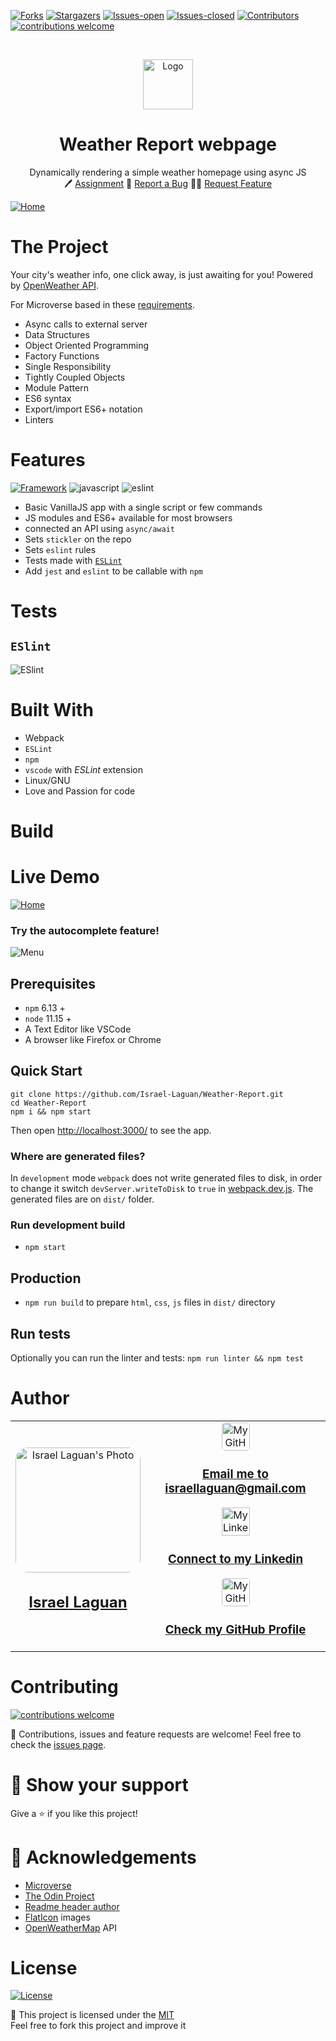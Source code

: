 <!-- PROJECT SHIELDS -->
[![Forks][forks-shield]][forks-url]
[![Stargazers][stars-shield]][stars-url]
[![Issues-open][issues-open-shield]][issues-url]
[![Issues-closed][issues-closed-shield]][issues-url]
[![Contributors][contributors-shield]][contributors-url]
[![contributions welcome][contributions-welcome]][issues-url]

<!-- PROJECT LOGO -->
<br />
<p align="center">
  <a href="https://openweathermap.org/">
    <img src="https://brands.home-assistant.io/_/openweathermap/logo.png" alt="Logo" height="80">
  </a>

  <h1 align="center">
	Weather Report webpage
  </h1>

  <p align="center">
    Dynamically rendering a simple weather homepage using async JS
    <br />
	  🖊️
    <a href="https://www.theodinproject.com/courses/javascript/lessons/weather-app">Assignment</a>
    🐞
    <a href="https://github.com/Israel-Laguan/Weather-Report/issues">Report a Bug</a>
    🙋‍♂️
    <a href="https://github.com/Israel-Laguan/Weather-Report/issues">Request Feature</a>
  </p>
</p>

[![Home](docs/home.png)](http://weather_report.surge.sh/)

# The Project

Your city's weather info, one click away, is just awaiting for you! Powered by [OpenWeather API][openweather].

For Microverse based in these [requirements](https://www.theodinproject.com/courses/javascript/lessons/weather-app).

- Async calls to external server
- Data Structures
- Object Oriented Programming
- Factory Functions
- Single Responsibility
- Tightly Coupled Objects
- Module Pattern
- ES6 syntax
- Export/import ES6+ notation
- Linters

# Features

[![Framework][badge-framework]][framework-url]
![javascript][]
![eslint][]

- Basic VanillaJS app with a single script or few commands
- JS modules and ES6+ available for most browsers
- connected an API using `async/await`
- Sets `stickler` on the repo
- Sets `eslint` rules
- Tests made with [`ESLint`](https://eslint.org/)
- Add `jest` and `eslint` to be callable with `npm`


# Tests

## `ESlint`

![ESlint](docs/linter.png)

# Built With

- Webpack
- `ESLint`
- `npm`
- `vscode` with _ESLint_ extension
- Linux/GNU
- Love and Passion for code

# Build

# Live Demo

[![Home](docs/home.png)](http://weather_report.surge.sh/)

### Try the autocomplete feature!

![Menu](docs/autocomplete.png)

## Prerequisites

- `npm` 6.13 +
- `node` 11.15 +
- A Text Editor like VSCode
- A browser like Firefox or Chrome

## Quick Start

```
git clone https://github.com/Israel-Laguan/Weather-Report.git
cd Weather-Report
npm i && npm start
```

Then open [http://localhost:3000/](http://localhost:3000/) to see the app.

### Where are generated files?

In `development` mode `webpack` does not write generated files to disk, in order to change it
switch `devServer.writeToDisk` to `true` in [webpack.dev.js](./webpack.common.config.js). The generated files are
on `dist/` folder.

### Run development build

- `npm start`

## Production

- `npm run build` to prepare `html`, `css`, `js` files in `dist/` directory

## Run tests

Optionally you can run the linter and tests: `npm run linter && npm test`

# Author

<table style="width:100%">
  <tr>
    <td>
        <div align="center">
            <a href="./docs/img/photo.png" target="_blank" rel="author">
                <img src="https://avatars2.githubusercontent.com/u/36519478?s=460&v=4" style="border-radius: 10%; min-width: 100px;" alt="Israel Laguan's Photo" width="200px">
            </a>
            <h2>
                <a href="https://israel-laguan.github.io/" target="_blank" rel="author">
                    Israel Laguan
                </a>
            </h2>
        </div>
    </td>
    <td>
        <div align="center">
            <a href="mailto:israellaguan@gmail.com" target="_blank" rel="author">
                <img src="https://img.icons8.com/color/48/000000/message-squared.png" style="border-radius: 10%" alt="My GitHub" height="45px">
                <h3>
                    Email me to 
                    <a href="mailto:israellaguan@gmail.com">
                        israellaguan@gmail.com
                    </a>
                </h3>
            </a>
            <a href="https://www.linkedin.com/in/israellaguan/" target="_blank" rel="author">
                <img src="https://img.icons8.com/color/48/000000/linkedin.png" alt="My Linkedin" height="45px">
                <h3>
                    Connect to my Linkedin
                </h3>
            </a>
            <a href="https://github.com/Israel-Laguan" target="_blank" rel="author">
                <img src="https://img.icons8.com/color/48/000000/github--v1.png" 
			style="border-radius: 10%" alt="My GitHub" height="45px"
		>
                <h3>
                    Check my GitHub Profile
                </h3>
            </a>
        </div>
    </td>
  </tr>
</table> 

# Contributing

[![contributions welcome][contributions-welcome]][issues-url]

🤝 Contributions, issues and feature requests are welcome!
Feel free to check the [issues page][issues-url].



# 🤗 Show your support

Give a ⭐️ if you like this project!

# 🏅 Acknowledgements

- [Microverse](https://www.microverse.org/)
- [The Odin Project](https://www.theodinproject.com/)
- [Readme header author](https://github.com/collinsugwu/Microverse201-Enumerable-Methods)
- [FlatIcon](https://www.flaticon.com/) images
- [OpenWeatherMap](https://openweathermap.org/) API

# License

[![License][badge-license]](http://badges.mit-license.org)

📝 This project is licensed under the [MIT](LICENSE)\
Feel free to fork this project and improve it

<!-- MARKDOWN LINKS & IMAGES -->
[contributors-shield]: https://img.shields.io/github/contributors/Israel-Laguan/Weather-Report?style=for-the-badge
[contributors-url]: https://github.com/Israel-Laguan/Weather-Report/graphs/contributors
[forks-shield]: https://img.shields.io/github/forks/Israel-Laguan/Weather-Report?style=for-the-badge
[forks-url]: https://github.com/Israel-Laguan/Weather-Report/network/members
[stars-shield]: https://img.shields.io/github/stars/Israel-Laguan/Weather-Report?style=for-the-badge
[stars-url]: https://github.com/Israel-Laguan/Weather-Report/stargazers
[issues-open-shield]: https://img.shields.io/github/issues/Israel-Laguan/Weather-Report?style=for-the-badge
[issues-closed-shield]: https://img.shields.io/github/issues-closed/Israel-Laguan/Weather-Report?style=for-the-badge
[issues-url]: https://github.com/Israel-Laguan/Weather-Report/issues
[badge-framework]: https://img.shields.io/badge/webpack-v4-9cf?style=for-the-badge&logo=webpack
[framework-url]: https://webpack.js.org/
[contributions-welcome]: https://img.shields.io/badge/contributions-welcome-brightgreen.svg?style=for-the-badge
[badge-license]: https://img.shields.io/:license-mit-blue.svg?style=for-the-badge
[javascript]: https://img.shields.io/badge/JAVASCRIPT-ES6%2B-F7DF1E?style=for-the-badge&logo=javascript
[eslint]: https://img.shields.io/badge/linter-ESLint-4B32C3?style=for-the-badge&logo=eslint
[openweather]: https://openweathermap.org/
